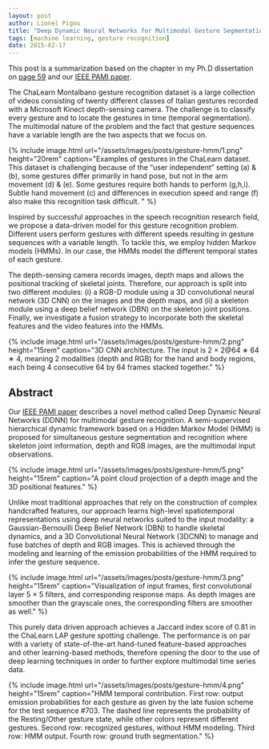 ```yaml
---
layout: post
author: Lionel Pigou
title: "Deep Dynamic Neural Networks for Multimodal Gesture Segmentation and Recognition"
tags: [machine learning, gesture recognition]
date: 2015-02-17
---
```



This post is a summarization based on the chapter in my Ph.D dissertation on [page 59](/assets/phd-lionelpigou.pdf#page=59) and our [IEEE PAMI paper](https://ieeexplore.ieee.org/stamp/stamp.jsp?arnumber=7423804). 

The ChaLearn Montalbano gesture recognition dataset is a large
collection of videos consisting of twenty different classes of Italian
gestures recorded with a Microsoft Kinect depth-sensing camera.
The challenge is to classify every gesture and to locate the gestures
in time (temporal segmentation). The multimodal nature of the
problem and the fact that gesture sequences have a variable length
are the two aspects that we focus on.

{% include image.html url="/assets/images/posts/gesture-hmm/1.png" height="20rem"
    caption="Examples of gestures in the ChaLearn dataset.
This dataset is challenging because of the “user independent” setting (a) & (b), some gestures differ primarily in
hand pose, but not in the arm movement (d) & (e). Some
gestures require both hands to perform (g,h,i). Subtle
hand movement (c) and differences in execution speed
and range (f) also make this recognition task difficult.
" %}

Inspired by successful approaches in the speech recognition
research field, we propose a data-driven model for this gesture
recognition problem. Different users perform gestures with different speeds resulting in gesture sequences with a variable length.
To tackle this, we employ hidden Markov models (HMMs). In
our case, the HMMs model the different temporal states of each
gesture.

The depth-sensing camera records images, depth maps and
allows the positional tracking of skeletal joints. Therefore, our
approach is split into two different modules: (i) a RGB-D module
using a 3D convolutional neural network (3D CNN) on the images
and the depth maps, and (ii) a skeleton module using a deep
belief network (DBN) on the skeleton joint positions. Finally,
we investigate a fusion strategy to incorporate both the skeletal
features and the video features into the HMMs.

{% include image.html url="/assets/images/posts/gesture-hmm/2.png" height="15rem"
    caption="3D CNN architecture. The input is 2 × 2@64 ∗ 64 ∗ 4, meaning 2 modalities (depth and RGB)
for the hand and body regions, each being 4 consecutive 64 by 64 frames stacked together." %}

## Abstract

Our [IEEE PAMI paper](https://ieeexplore.ieee.org/stamp/stamp.jsp?arnumber=7423804) describes a novel method called Deep Dynamic Neural Networks (DDNN) for multimodal gesture recognition. A semi-supervised hierarchical dynamic framework based on a Hidden Markov Model (HMM) is proposed for simultaneous gesture segmentation and recognition where skeleton joint information, depth and RGB images, are the multimodal input observations. 

{% include image.html url="/assets/images/posts/gesture-hmm/5.png" height="15rem"
    caption="A point cloud projection of a depth
image and the 3D positional features." %}

Unlike most traditional approaches that rely on the construction of complex handcrafted features, our approach learns high-level spatiotemporal representations using deep neural networks suited to the input modality: a Gaussian-Bernouilli Deep Belief Network (DBN) to handle skeletal dynamics, and a 3D Convolutional Neural Network (3DCNN) to manage and fuse batches of depth and RGB images. This is achieved through the modeling and learning of the emission probabilities of the HMM required to infer the gesture sequence. 

{% include image.html url="/assets/images/posts/gesture-hmm/3.png" height="15rem"
    caption="Visualization of input frames, first convolutional layer 5 × 5 filters, and corresponding response
maps. As depth images are smoother than the grayscale ones, the corresponding filters are smoother as
well." %}

This purely data driven approach achieves a Jaccard index score of 0.81 in the ChaLearn LAP gesture spotting challenge. The performance is on par with a variety of state-of-the-art hand-tuned feature-based approaches and other learning-based methods, therefore opening the door to the use of deep learning techniques in order to further explore multimodal time series data.

{% include image.html url="/assets/images/posts/gesture-hmm/4.png" height="15rem"
    caption="HMM temporal contribution. First row: output emission probabilities for each gesture as
given by the late fusion scheme for the test sequence #703. The dashed line represents the probability of
the Resting/Other gesture state, while other colors represent different gestures. Second row: recognized
gestures, without HMM modeling. Third row: HMM output. Fourth row: ground truth segmentation." %}